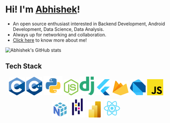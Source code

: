 # Hi! I'm [Abhishek](https://its-me-abhishek.github.io/portfolio/)!
- An open source enthusiast interested in Backend Development, Android Development, Data Science, Data Analysis.
- Always up for networking and collaboration.
- [Click here](https://its-me-abhishek.github.io/portfolio/) to know more about me!

![Abhishek's GitHub stats](https://github-readme-stats.vercel.app/api?username=its-me-abhishek&show_icons=true&theme=one_dark_pro)

## Tech Stack
<p align="center">
  <img src="./assets/c.svg" width="50rem" title="C">
  <img src="./assets/c++.svg" width="50rem" title="CPP">
  <img src="./assets/python.svg" width="60rem" title="Python">
  <img src="./assets/node.svg" width="45rem" title="NodeJS">
  <img src="./assets/django.svg" width="45rem" title="Django">
  <img src="./assets/flutter.svg" width="50rem" title="Flutter">
  <img src="./assets/firebase.svg" width="50rem" height="45rem" title="Firebase">
  <img src="./assets/dart.png" width="50rem" title="Dart">
  <img src="./assets/js.svg" width="50rem" title="Javascript">
  <img src="./assets/numpy.svg" width="50rem" title="Numpy">
  <img src="./assets/pandas.svg" width="50rem" title="Pandas">
  <img src="./assets/powerbi.svg" width="50rem" title="PowerBI">
  <img src="./assets/react.svg" width="50rem" title="React">
</p>
